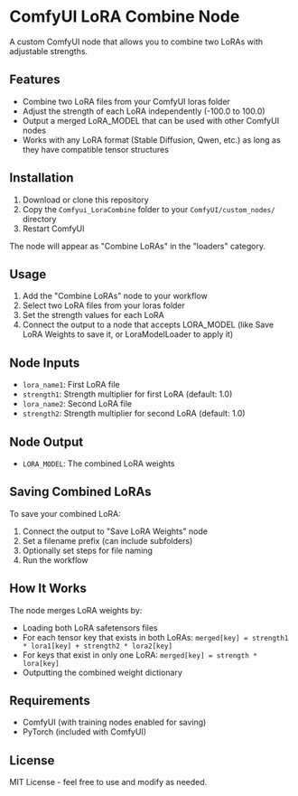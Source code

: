 # ComfyUI LoRA Combine Node

A custom ComfyUI node that allows you to combine two LoRAs with adjustable strengths.

## Features

- Combine two LoRA files from your ComfyUI loras folder
- Adjust the strength of each LoRA independently (-100.0 to 100.0)
- Output a merged LoRA_MODEL that can be used with other ComfyUI nodes
- Works with any LoRA format (Stable Diffusion, Qwen, etc.) as long as they have compatible tensor structures

## Installation

1. Download or clone this repository
2. Copy the `Comfyui_LoraCombine` folder to your `ComfyUI/custom_nodes/` directory
3. Restart ComfyUI

The node will appear as "Combine LoRAs" in the "loaders" category.

## Usage

1. Add the "Combine LoRAs" node to your workflow
2. Select two LoRA files from your loras folder
3. Set the strength values for each LoRA
4. Connect the output to a node that accepts LORA_MODEL (like Save LoRA Weights to save it, or LoraModelLoader to apply it)

## Node Inputs

- `lora_name1`: First LoRA file
- `strength1`: Strength multiplier for first LoRA (default: 1.0)
- `lora_name2`: Second LoRA file
- `strength2`: Strength multiplier for second LoRA (default: 1.0)

## Node Output

- `LORA_MODEL`: The combined LoRA weights

## Saving Combined LoRAs

To save your combined LoRA:
1. Connect the output to "Save LoRA Weights" node
2. Set a filename prefix (can include subfolders)
3. Optionally set steps for file naming
4. Run the workflow

## How It Works

The node merges LoRA weights by:
- Loading both LoRA safetensors files
- For each tensor key that exists in both LoRAs: `merged[key] = strength1 * lora1[key] + strength2 * lora2[key]`
- For keys that exist in only one LoRA: `merged[key] = strength * lora[key]`
- Outputting the combined weight dictionary

## Requirements

- ComfyUI (with training nodes enabled for saving)
- PyTorch (included with ComfyUI)

## License

MIT License - feel free to use and modify as needed.